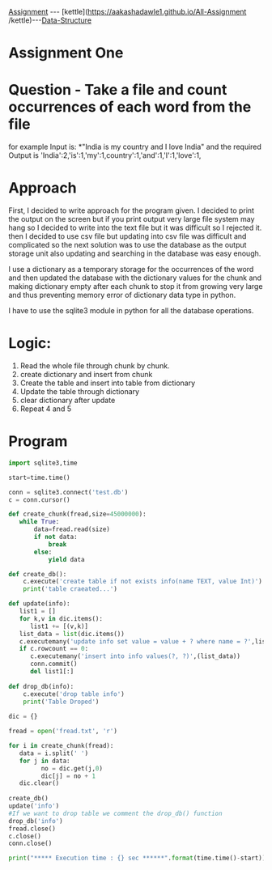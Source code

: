 [Assignment](https://aakashadawle1.github.io/All-Assignment
) --- [kettle](https://aakashadawle1.github.io/All-Assignment
/kettle)---[Data-Structure](https://aakashadawle1.github.io/All-Assignment/)
# Assignment One
# Question - Take a file and count occurrences of each word from the file
for example Input is: *"India is my country and I love India" and the required Output is 'India':2,'is':1,'my':1,country':1,'and':1,'I':1,'love':1,


# Approach
First, I decided to write approach for the program given. I decided to print the output on the screen but if you print output very large file system may hang so I decided to write into the text file but it was difficult so I rejected it. then I decided to use csv file but updating into csv file was difficult and complicated so the next solution was to use the database as the output storage unit also updating and searching in the database was easy enough.

I use a dictionary as a temporary storage for the occurrences of the word and then updated the database with the dictionary values for the chunk and making dictionary empty after each chunk to stop it from growing very large and thus preventing memory error of dictionary data type in python.

I have to use the sqlite3 module in python for all the database operations.

# Logic:
1. Read the whole file through chunk by chunk.
2. create dictionary and insert from chunk
3. Create the table and insert into table from dictionary
4. Update the table through dictionary
5. clear dictionary after update
6. Repeat 4 and 5

# Program

```python
import sqlite3,time

start=time.time()

conn = sqlite3.connect('test.db')
c = conn.cursor()

def create_chunk(fread,size=45000000):
   while True:
       data=fread.read(size)
       if not data:
           break
       else:
           yield data

def create_db():
    c.execute('create table if not exists info(name TEXT, value Int)')
    print('table craeated...')

def update(info):
   list1 = []
   for k,v in dic.items():
      list1 += [(v,k)]
   list_data = list(dic.items())
   c.executemany('update info set value = value + ? where name = ?',list1)
   if c.rowcount == 0:
      c.executemany('insert into info values(?, ?)',(list_data))
      conn.commit()
      del list1[:]
      
def drop_db(info):
    c.execute('drop table info')
    print('Table Droped')
      
dic = {}

fread = open('fread.txt', 'r')

for i in create_chunk(fread):
   data = i.split(' ')
   for j in data:
         no = dic.get(j,0)
         dic[j] = no + 1
   dic.clear()
                
create_db()
update('info')
#If we want to drop table we comment the drop_db() function
drop_db('info')
fread.close()
c.close()
conn.close()

print("***** Execution time : {} sec ******".format(time.time()-start))
```

